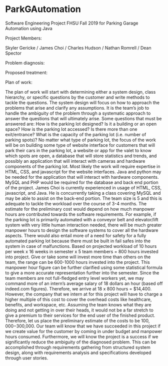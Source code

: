 # ParkGAutomation
Software Engineering Project FHSU Fall 2019 for Parking Garage Automation using Java

Project Members:

Skyler Gericke / James Choi / Charles Hudson / Nathan Romrell / Dean Spector




Problem diagnosis:




Proposed treatment:




Plan of work: 

The plan of work will start with determining either a system design, class hierarchy, or specific questions by the customer and write methods to tackle the questions. The system design will focus on how to approach the problems that arise and clarify any assumptions. It is the team’s job to handle the ambiguity of the problem through a systematic approach to answer the questions that will ultimately arise. Some questions that must be answered are: How is the parking lot designed? Is it a building or an open space? How is the parking lot accessed? Is there more than one exit/entrance? What is the capacity of the parking lot (i.e. number of parking spots)? 
No matter what type of parking lot, the focus of the work will be on building some type of website interface for customers that will park their cars in the parking lot, a website or app for the valet to know which spots are open, a database that will store statistics and trends, and possibly an application that will interact with cameras and hardware components of the parking lot. Most likely the work will require expertise in HTML, CSS, and javascript for the website interfaces. Java and python may be needed for the application that will interact with hardware components. MySQL and PHP would be required for the database and back end portion of the project.
James Choi is currently experienced in usage of HTML, CSS, javascript, and Java. He is concurrently taking a class covering MySQL and may be able to assist on the back-end portion.
The team size is 5 and this is adequate to tackle the workload over the course of 3-4 months. The estimate for the preliminary cost would depend on how much manpower hours are contributed towards the software requirements. For example, if the parking lot is primarily automated with a conveyor belt and elevator/lift system with very little human interaction needed, there will be much greater manpower hours to design the software systems to cover all the hardware aspects. There would also entail more of a need for safety for a fully automated parking lot because there must be built in fail safes into the system in case of malfunctions. Based on projected workload of 10 hours per week x 16 weeks in semester x 5 team members = 800 hours invested into project. Give or take some will invest more time than others on the team, the range can be 600-1000 hours invested into the project. This manpower hour figure can be further clarified using some statistical formula to give a more accurate representation further into the semester. Since the team members are not full-fledged entry level workers yet, we may command more of an intern’s average salary of 18 dollars an hour (based off indeed.com figures). Therefore, we arrive at 18 x 800 hours = $14,400. However, the company that we intern at for this project will have to charge a higher multiple of this cost to cover the overhead costs like healthcare, benefits, and workspace, etc. Assuming the team knows what they are doing and not getting in over their heads, it would not be a far stretch to give a premium to their services for the end user of the finished product. Therefore, let us place the preliminary estimate of the costs to be $100,000-$300,000.
Our team will know that we have succeeded in this project if we create value for the customer by coming in under budget and manpower hours consumed. Furthermore, we will know the project is a success if we significantly reduce the ambiguity of the diagnosed problem. This can be accomplished through requirements gathering from structured system design, along with requirements analysis and specifications developed through user stories.
